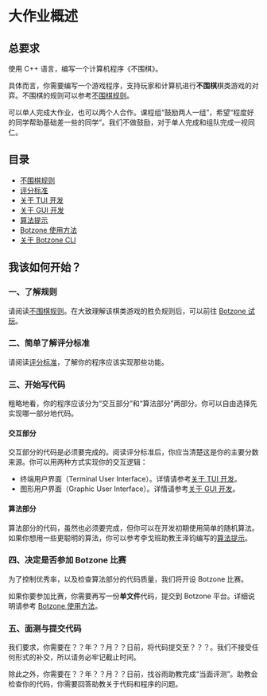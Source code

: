 # 大作业概述

## 总要求

使用 C++ 语言，编写一个计算机程序《不围棋》。

具体而言，你需要编写一个游戏程序，支持玩家和计算机进行**不围棋**棋类游戏的对弈。不围棋的规则可以参考[不围棋规则](./rule)。

可以单人完成大作业，也可以两个人合作。课程组“鼓励两人一组”，希望“程度好的同学帮助基础差一些的同学”。我们不做鼓励，对于单人完成和组队完成一视同仁。

## 目录

- [不围棋规则](./rule)
- [评分标准](./scoring)
- [关于 TUI 开发](./tui)
- [关于 GUI 开发](./gui)
- [算法提示](./algorithm)
- [Botzone 使用方法](./botzone)
- [关于 Botzone CLI](./cli)

## 我该如何开始？

### 一、了解规则

请阅读[不围棋规则](./rule)。在大致理解该棋类游戏的胜负规则后，可以前往 [Botzone 试玩](./botzone#试玩)。

### 二、简单了解评分标准

请阅读[评分标准](./scoring)，了解你的程序应该实现那些功能。

### 三、开始写代码

粗略地看，你的程序应该分为“交互部分”和“算法部分”两部分。你可以自由选择先实现哪一部分地代码。

#### 交互部分

交互部分的代码是必须要完成的。阅读评分标准后，你应当清楚这是你的主要分数来源。你可以用两种方式实现你的交互逻辑：
- 终端用户界面（Terminal User Interface）。详情请参考[关于 TUI 开发](./tui)。
- 图形用户界面（Graphic User Interface）。详情请参考[关于 GUI 开发](./gui)。

#### 算法部分

算法部分的代码，虽然也必须要完成，但你可以在开发初期使用简单的随机算法。如果你想用一些更聪明的算法，你可以参考李戈班助教王泽钧编写的[算法提示](./algorithm)。

### 四、决定是否参加 Botzone 比赛

为了控制优秀率，以及检查算法部分的代码质量，我们将开设 Botzone 比赛。

如果你要参加比赛，你需要再写一份**单文件**代码，提交到 Botzone 平台。详细说明请参考 [Botzone 使用方法](./botzone)。

### 五、面测与提交代码

我们要求，你需要在？？年？？月？？日前，将代码提交至？？？。我们不接受任何形式的补交，所以请务必牢记截止时间。

除此之外，你需要在？？年？？月？？日前，找谷雨助教完成“当面评测”。助教会检查你的代码，你需要回答助教关于代码和程序的问题。

